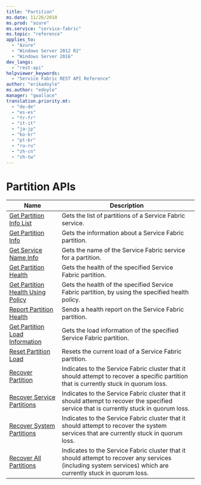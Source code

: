 ```yaml
---
title: "Partition"
ms.date: 11/26/2018
ms.prod: "azure"
ms.service: "service-fabric"
ms.topic: "reference"
applies_to: 
  - "Azure"
  - "Windows Server 2012 R2"
  - "Windows Server 2016"
dev_langs: 
  - "rest-api"
helpviewer_keywords: 
  - "Service Fabric REST API Reference"
author: "erikadoyle"
ms.author: "edoyle"
manager: "gwallace"
translation.priority.mt: 
  - "de-de"
  - "es-es"
  - "fr-fr"
  - "it-it"
  - "ja-jp"
  - "ko-kr"
  - "pt-br"
  - "ru-ru"
  - "zh-cn"
  - "zh-tw"
---
```

# Partition APIs

| Name | Description |
| --- | --- |
| [Get Partition Info List](sfclient-v64-api-getpartitioninfolist.md) | Gets the list of partitions of a Service Fabric service.<br/> |
| [Get Partition Info](sfclient-v64-api-getpartitioninfo.md) | Gets the information about a Service Fabric partition.<br/> |
| [Get Service Name Info](sfclient-v64-api-getservicenameinfo.md) | Gets the name of the Service Fabric service for a partition.<br/> |
| [Get Partition Health](sfclient-v64-api-getpartitionhealth.md) | Gets the health of the specified Service Fabric partition.<br/> |
| [Get Partition Health Using Policy](sfclient-v64-api-getpartitionhealthusingpolicy.md) | Gets the health of the specified Service Fabric partition, by using the specified health policy.<br/> |
| [Report Partition Health](sfclient-v64-api-reportpartitionhealth.md) | Sends a health report on the Service Fabric partition.<br/> |
| [Get Partition Load Information](sfclient-v64-api-getpartitionloadinformation.md) | Gets the load information of the specified Service Fabric partition.<br/> |
| [Reset Partition Load](sfclient-v64-api-resetpartitionload.md) | Resets the current load of a Service Fabric partition.<br/> |
| [Recover Partition](sfclient-v64-api-recoverpartition.md) | Indicates to the Service Fabric cluster that it should attempt to recover a specific partition that is currently stuck in quorum loss.<br/> |
| [Recover Service Partitions](sfclient-v64-api-recoverservicepartitions.md) | Indicates to the Service Fabric cluster that it should attempt to recover the specified service that is currently stuck in quorum loss.<br/> |
| [Recover System Partitions](sfclient-v64-api-recoversystempartitions.md) | Indicates to the Service Fabric cluster that it should attempt to recover the system services that are currently stuck in quorum loss.<br/> |
| [Recover All Partitions](sfclient-v64-api-recoverallpartitions.md) | Indicates to the Service Fabric cluster that it should attempt to recover any services (including system services) which are currently stuck in quorum loss.<br/> |

